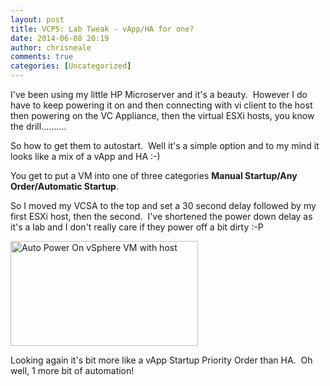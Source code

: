 ```yaml
---
layout: post
title: VCP5: Lab Tweak - vApp/HA for one?
date: 2014-06-08 20:19
author: chrisneale
comments: true
categories: [Uncategorized]
---
```

I've been using my little HP Microserver and it's a beauty.  However I do have to keep powering it on and then connecting with vi client to the host then powering on the VC Appliance, then the virtual ESXi hosts, you know the drill..........

So how to get them to autostart.  Well it's a simple option and to my mind it looks like a mix of a vApp and HA :-)

You get to put a VM into one of three categories <strong>Manual Startup/Any Order/Automatic Startup</strong>.

So I moved my VCSA to the top and set a 30 second delay followed by my first ESXi host, then the second.  I've shortened the power down delay as it's a lab and I don't really care if they power off a bit dirty :-P

<a href="https://chrisneale.files.wordpress.com/2014/06/apo.png"><img class="alignnone wp-image-161 size-medium" src="http://chrisneale.files.wordpress.com/2014/06/apo.png?w=300" alt="Auto Power On vSphere VM with host" width="300" height="168" /></a>

Looking again it's bit more like a vApp Startup Priority Order than HA.  Oh well, 1 more bit of automation!

&nbsp;
